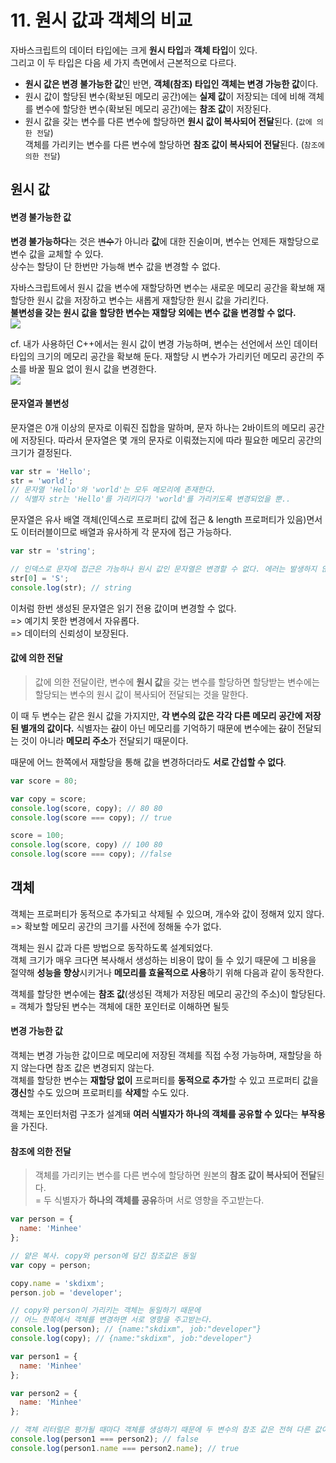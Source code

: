 # 11. 원시 값과 객체의 비교
자바스크립트의 데이터 타입에는 크게 **원시 타입**과 **객체 타입**이 있다.      
그리고 이 두 타입은 다음 세 가지 측면에서 근본적으로 다르다.     
- **원시 값은 변경 불가능한 값**인 반면, **객체(참조) 타입인 객체는 변경 가능한 값**이다.     
- 원시 값이 할당된 변수(확보된 메모리 공간)에는 **실제 값**이 저장되는 데에 비해 객체를 변수에 할당한 변수(확보된 메모리 공간)에는 **참조 값**이 저장된다.     
- 원시 값을 갖는 변수를 다른 변수에 할당하면 **원시 값이 복사되어 전달**된다. (`값에 의한 전달`)     
객체를 가리키는 변수를 다른 변수에 할당하면 **참조 값이 복사되어 전달**된다. (`참조에 의한 전달`)     
## 원시 값
#### 변경 불가능한 값
**변경 불가능하다**는 것은 ~~변수~~가 아니라 **값**에 대한 진술이며, 변수는 언제든 재할당으로 변수 값을 교체할 수 있다.     
상수는 할당이 단 한번만 가능해 변수 값을 변경할 수 없다.     
     
자바스크립트에서 원시 값을 변수에 재할당하면 변수는 새로운 메모리 공간을 확보해 재할당한 원시 값을 저장하고 변수는 새롭게 재할당한 원시 값을 가리킨다.     
**불변성을 갖는 원시 값을 할당한 변수는 재할당 외에는 변수 값을 변경할 수 없다.**     
![](https://velog.velcdn.com/images/skdixm/post/81b13a74-312e-47c5-bf72-13f477ee70c2/image.png)     

cf. 내가 사용하던 C++에서는 원시 값이 변경 가능하며, 변수는 선언에서 쓰인 데이터 타입의 크기의 메모리 공간을 확보해 둔다. 재할당 시 변수가 가리키던 메모리 공간의 주소를 바꿀 필요 없이 원시 값을 변경한다.     
![](https://velog.velcdn.com/images/skdixm/post/88932750-0750-496e-a003-c9dd6c84450d/image.png)     
     
#### 문자열과 불변성
문자열은 0개 이상의 문자로 이뤄진 집합을 말하며, 문자 하나는 2바이트의 메모리 공간에 저장된다. 따라서 문자열은 몇 개의 문자로 이뤄졌는지에 따라 필요한 메모리 공간의 크기가 결정된다.     
     
```js
var str = 'Hello';
str = 'world';
// 문자열 'Hello'와 'world'는 모두 메모리에 존재한다.
// 식별자 str는 'Hello'를 가리키다가 'world'를 가리키도록 변경되었을 뿐..
```

문자열은 유사 배열 객체(인덱스로 프로퍼티 값에 접근 & length 프로퍼티가 있음)면서도 이터러블이므로 배열과 유사하게 각 문자에 접근 가능하다.     
```js
var str = 'string';

// 인덱스로 문자에 접근은 가능하나 원시 값인 문자열은 변경할 수 없다. 에러는 발생하지 않는다.
str[0] = 'S';
console.log(str); // string
```

이처럼 한번 생성된 문자열은 읽기 전용 값이며 변경할 수 없다.      
=> 예기치 못한 변경에서 자유롭다.     
=> 데이터의 신뢰성이 보장된다.     
     
#### 값에 의한 전달
> 값에 의한 전달이란, 변수에 **원시 값**을 갖는 변수를 할당하면 할당받는 변수에는 할당되는 변수의 원시 값이 복사되어 전달되는 것을 말한다.     
     
이 때 두 변수는 같은 원시 값을 가지지만, **각 변수의 값은 각각 다른 메모리 공간에 저장된 별개의 값이다.** 식별자는 ~~값~~이 아닌 메모리를 기억하기 때문에 변수에는 ~~값~~이 전달되는 것이 아니라 **메모리 주소**가 전달되기 때문이다.     
     
때문에 어느 한쪽에서 재할당을 통해 값을 변경하더라도 **서로 간섭할 수 없다**.     
```js
var score = 80;

var copy = score;
console.log(score, copy); // 80 80
console.log(score === copy); // true

score = 100;
console.log(score, copy) // 100 80
console.log(score === copy); //false
```

## 객체
객체는 프로퍼티가 동적으로 추가되고 삭제될 수 있으며, 개수와 값이 정해져 있지 않다.     
=> 확보할 메모리 공간의 크기를 사전에 정해둘 수가 없다.     
     
객체는 원시 값과 다른 방법으로 동작하도록 설계되었다.     
객체 크기가 매우 크다면 복사해서 생성하는 비용이 많이 들 수 있기 때문에 그 비용을 절약해 **성능을 향상**시키거나 **메모리를 효율적으로 사용**하기 위해 다음과 같이 동작한다.     
     
객체를 할당한 변수에는 **참조 값**(생성된 객체가 저장된 메모리 공간의 주소)이 할당된다.     
= 객체가 할당된 변수는 객체에 대한 포인터로 이해하면 될듯     
     
#### 변경 가능한 값
     
객체는 변경 가능한 값이므로 메모리에 저장된 객체를 직접 수정 가능하며, 재할당을 하지 않는다면 참조 값은 변경되지 않는다.     
객체를 할당한 변수는 **재할당 없이** 프로퍼티를 **동적으로 추가**할 수 있고 프로퍼티 값을 **갱신**할 수도 있으며 프로퍼티를 **삭제**할 수도 있다.     
     
객체는 포인터처럼 구조가 설계돼 **여러 식별자가 하나의 객체를 공유할 수 있다**는 **부작용**을 가진다.     
#### 참조에 의한 전달
>객체를 가리키는 변수를 다른 변수에 할당하면 원본의 **참조 값이 복사되어 전달**된다.     
= 두 식별자가 **하나의 객체를 공유**하며 서로 영향을 주고받는다.     
     
```js
var person = {
  name: 'Minhee'
};

// 얕은 복사. copy와 person에 담긴 참조값은 동일
var copy = person;

copy.name = 'skdixm';
person.job = 'developer';

// copy와 person이 가리키는 객체는 동일하기 때문에
// 어느 한쪽에서 객체를 변경하면 서로 영향을 주고받는다.
console.log(person); // {name:"skdixm", job:"developer"}
console.log(copy); // {name:"skdixm", job:"developer"}
```

```js
var person1 = {
  name: 'Minhee'
};

var person2 = {
  name: 'Minhee'
};

// 객체 리터럴은 평가될 때마다 객체를 생성하기 때문에 두 변수의 참조 값은 전혀 다른 값이다.
console.log(person1 === person2); // false
console.log(person1.name === person2.name); // true

```

